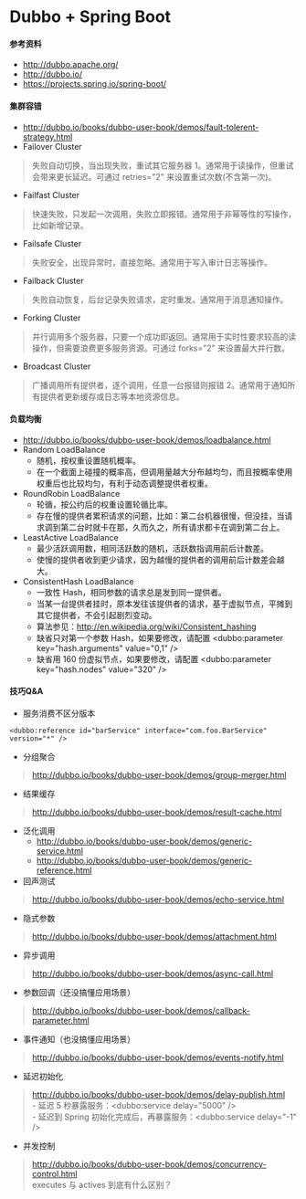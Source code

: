 # Dubbo + Spring Boot

#### 参考资料
- <http://dubbo.apache.org/>
- <http://dubbo.io/>
- <https://projects.spring.io/spring-boot/>

#### 集群容错
- <http://dubbo.io/books/dubbo-user-book/demos/fault-tolerent-strategy.html>
- Failover Cluster
> 失败自动切换，当出现失败，重试其它服务器 1。通常用于读操作，但重试会带来更长延迟。可通过 retries="2" 来设置重试次数(不含第一次)。
- Failfast Cluster
> 快速失败，只发起一次调用，失败立即报错。通常用于非幂等性的写操作，比如新增记录。
- Failsafe Cluster
> 失败安全，出现异常时，直接忽略。通常用于写入审计日志等操作。
- Failback Cluster
> 失败自动恢复，后台记录失败请求，定时重发。通常用于消息通知操作。
- Forking Cluster
> 并行调用多个服务器，只要一个成功即返回。通常用于实时性要求较高的读操作，但需要浪费更多服务资源。可通过 forks="2" 来设置最大并行数。
- Broadcast Cluster
> 广播调用所有提供者，逐个调用，任意一台报错则报错 2。通常用于通知所有提供者更新缓存或日志等本地资源信息。

#### 负载均衡
- <http://dubbo.io/books/dubbo-user-book/demos/loadbalance.html>
- Random LoadBalance
    - 随机，按权重设置随机概率。
    - 在一个截面上碰撞的概率高，但调用量越大分布越均匀，而且按概率使用权重后也比较均匀，有利于动态调整提供者权重。
- RoundRobin LoadBalance
    - 轮循，按公约后的权重设置轮循比率。
    - 存在慢的提供者累积请求的问题，比如：第二台机器很慢，但没挂，当请求调到第二台时就卡在那，久而久之，所有请求都卡在调到第二台上。
- LeastActive LoadBalance
    - 最少活跃调用数，相同活跃数的随机，活跃数指调用前后计数差。
    - 使慢的提供者收到更少请求，因为越慢的提供者的调用前后计数差会越大。
- ConsistentHash LoadBalance
    - 一致性 Hash，相同参数的请求总是发到同一提供者。
    - 当某一台提供者挂时，原本发往该提供者的请求，基于虚拟节点，平摊到其它提供者，不会引起剧烈变动。
    - 算法参见：http://en.wikipedia.org/wiki/Consistent_hashing
    - 缺省只对第一个参数 Hash，如果要修改，请配置 <dubbo:parameter key="hash.arguments" value="0,1" />
    - 缺省用 160 份虚拟节点，如果要修改，请配置 <dubbo:parameter key="hash.nodes" value="320" />
 
#### 技巧Q&A
- 服务消费不区分版本
```
<dubbo:reference id="barService" interface="com.foo.BarService" version="*" />
```
- 分组聚合
> <http://dubbo.io/books/dubbo-user-book/demos/group-merger.html>
- 结果缓存
> <http://dubbo.io/books/dubbo-user-book/demos/result-cache.html>
- 泛化调用
    - <http://dubbo.io/books/dubbo-user-book/demos/generic-service.html>
    - <http://dubbo.io/books/dubbo-user-book/demos/generic-reference.html>
- 回声测试
> <http://dubbo.io/books/dubbo-user-book/demos/echo-service.html>
- 隐式参数
> <http://dubbo.io/books/dubbo-user-book/demos/attachment.html>
- 异步调用
> <http://dubbo.io/books/dubbo-user-book/demos/async-call.html>
- 参数回调（还没搞懂应用场景）
> <http://dubbo.io/books/dubbo-user-book/demos/callback-parameter.html>
- 事件通知（也没搞懂应用场景）
> <http://dubbo.io/books/dubbo-user-book/demos/events-notify.html>
- 延迟初始化
> <http://dubbo.io/books/dubbo-user-book/demos/delay-publish.html>  
    - 延迟 5 秒暴露服务：<dubbo:service delay="5000" />  
    - 延迟到 Spring 初始化完成后，再暴露服务：<dubbo:service delay="-1" />
- 并发控制
> <http://dubbo.io/books/dubbo-user-book/demos/concurrency-control.html>  
> executes 与 actives 到底有什么区别？
